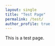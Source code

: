 ```yaml
---
layout: single
title: "Test Page"
permalink: /test/
author_profile: true
---
```


This is a test page.
